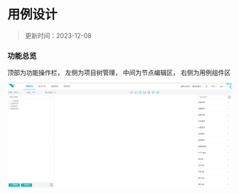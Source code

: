 # 用例设计

> 更新时间：2023-12-08

### 功能总览
顶部为功能操作栏， 左侧为项目树管理， 中间为节点编辑区， 右侧为用例组件区

![](public/skylark/design-overview.png)

